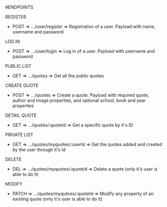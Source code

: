 #ENDPOINTS

REGISTER

- POST => .../user/register => Registration of a user. Payload with name, username and password

LOG IN

- POST => .../user/login => Log in of a user. Payload with username and password

PUBLIC LIST

- GET => .../quotes => Get all the public quotes

CREATE QUOTE

- POST => .../quotes => Create a quote. Payload with required quote, author and image properties, and optional school, book and year properties

DETAIL QUOTE

- GET => .../quotes/:quoteId => Get a specific quote by it's ID

PRIVATE LIST

- GET => .../quotes/myquotes/:userId => Get the quotes added and created by the user through it's Id

DELETE

- DEL => .../quotes/myquotes/:quoteId => Delete a quote (only it's user is able to do it)

MODIFY

- PATCH => .../quotes/myqutoes/:quoteId => Modify any property of an existing quote (only it's user is able to do it)

